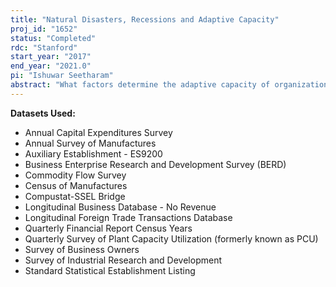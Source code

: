 ```yaml
---
title: "Natural Disasters, Recessions and Adaptive Capacity"
proj_id: "1652"
status: "Completed"
rdc: "Stanford"
start_year: "2017"
end_year: "2021.0"
pi: "Ishuwar Seetharam"
abstract: "What factors determine the adaptive capacity of organizations or the economy, when faced with unanticipated disruptive events? This research examines how the performance of establishments, firms, and the economy is affected by unanticipated shocks, including natural disasters and business cycle movements. This research aims to discern the characteristics of plants, firms, and local economies that determine their capacity to effectively respond – through adjustments in behavior, resource utilization, and technologies – to disruptions. Furthermore, this research will examine how responses to disruptions differ depending on the frequency and intensity of the disruption. For example, economic disasters such as recessions are infrequent, affect everyone, and are costly to the economy. There have only been five since the 1970s, but they have been widely studied and documented to be highly damaging. In contrast, natural disasters are more frequent in occurrence, local to certain geographies, and exhibit large variation in the extent of damage. While the economy-wide impact of natural disasters has also been studied, there exists limited plant- and firm-level evidence on the consequences of such frequent, unpredictable disasters; on the extent to which their impact differs from the repercussions of economic disasters; and the various characteristics that may determine the capacity to respond and adapt to uncertain and disruptive events. "
---
```


**Datasets Used:**

  - Annual Capital Expenditures Survey 
  - Annual Survey of Manufactures 
  - Auxiliary Establishment - ES9200 
  - Business Enterprise Research and Development Survey (BERD) 
  - Commodity Flow Survey 
  - Census of Manufactures 
  - Compustat-SSEL Bridge 
  - Longitudinal Business Database - No Revenue 
  - Longitudinal Foreign Trade Transactions Database 
  - Quarterly Financial Report Census Years 
  - Quarterly Survey of Plant Capacity Utilization (formerly known as PCU) 
  - Survey of Business Owners 
  - Survey of Industrial Research and Development 
  - Standard Statistical Establishment Listing 

